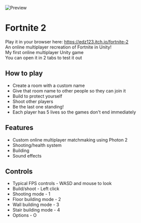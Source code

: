 ![Preview](fortnite-2-preview.gif)
# Fortnite 2
Play it in your browser here: https://edz123.itch.io/fortnite-2  
An online multiplayer recreation of Fortnite in Unity!   
My first online multiplayer Unity game  
You can open it in 2 tabs to test it out

## How to play
- Create a room with a custom name
- Give that room name to other people so they can join it
- Build to protect yourself
- Shoot other players  
- Be the last one standing!
- Each player has 5 lives so the games don't end immediately

## Features
- Custom online multiplayer matchmaking using Photon 2
- Shooting/health system
- Building
- Sound effects

## Controls
- Typical FPS controls - WASD and mouse to look
- Build/shoot - Left click
- Shooting mode - 1
- Floor building mode - 2
- Wall building mode - 3
- Stair building mode - 4
- Options - O
